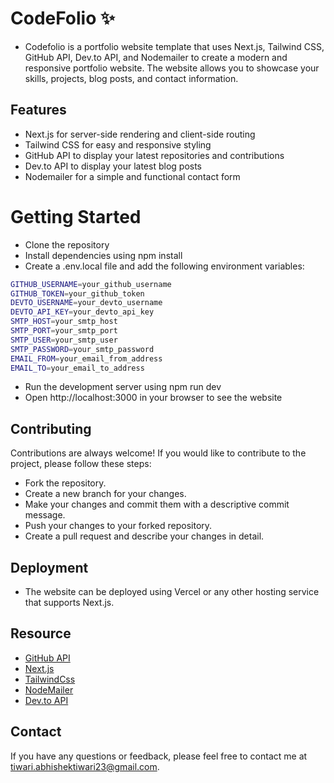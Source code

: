 # CodeFolio ✨
- Codefolio is a portfolio website template that uses Next.js, Tailwind CSS, GitHub API, Dev.to API, and Nodemailer to create a modern and responsive portfolio website. The website allows you to showcase your skills, projects, blog posts, and contact information.

## Features

- Next.js for server-side rendering and client-side routing
- Tailwind CSS for easy and responsive styling
- GitHub API to display your latest repositories and contributions
- Dev.to API to display your latest blog posts
- Nodemailer for a simple and functional contact form

# Getting Started

- Clone the repository
- Install dependencies using npm install
- Create a .env.local file and add the following environment variables:
 ```bash
GITHUB_USERNAME=your_github_username
GITHUB_TOKEN=your_github_token
DEVTO_USERNAME=your_devto_username
DEVTO_API_KEY=your_devto_api_key
SMTP_HOST=your_smtp_host
SMTP_PORT=your_smtp_port
SMTP_USER=your_smtp_user
SMTP_PASSWORD=your_smtp_password
EMAIL_FROM=your_email_from_address
EMAIL_TO=your_email_to_address
```
- Run the development server using npm run dev
- Open http://localhost:3000 in your browser to see the website


## Contributing

Contributions are always welcome! If you would like to contribute to the project, please follow these steps:

- Fork the repository.
- Create a new branch for your changes.
- Make your changes and commit them with a descriptive commit message.
- Push your changes to your forked repository.
- Create a pull request and describe your changes in detail.

## Deployment
- The website can be deployed using Vercel or any other hosting service that supports Next.js.

## Resource

- [GitHub API](https://docs.github.com/en/rest)
- [Next.js](https://nextjs.org/docs/getting-started)
- [TailwindCss](https://tailwindcss.com/docs/installation)
- [NodeMailer](https://nodemailer.com/about/)
- [Dev.to API](https://dev.to/nataliedeweerd/how-to-use-the-dev-to-api-5gl3)

## Contact
If you have any questions or feedback, please feel free to contact me at tiwari.abhishektiwari23@gmail.com.
